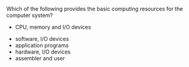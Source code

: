 Which of the following provides the basic computing resources for the computer system?

+ CPU, memory and I/O devices
* software, I/O devices
* application programs
* hardware, I/O devices
* assembler and user
